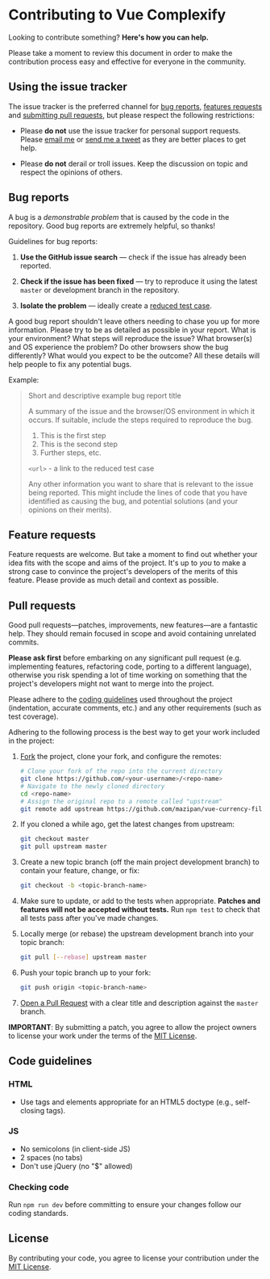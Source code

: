 # Contributing to Vue Complexify
 
Looking to contribute something? **Here's how you can help.**
 
Please take a moment to review this document in order to make the contribution process easy and effective for everyone in the community.
 
## Using the issue tracker
 
The issue tracker is the preferred channel for [bug reports](#bug-reports), [features requests](#feature-requests) and [submitting pull requests](#pull-requests), but please respect the following
restrictions:
 
* Please **do not** use the issue tracker for personal support requests.  Please [email me](mailto:mazipanneh@gmail.com) or [send me a tweet](https://twitter.com/Maz_Ipan) as they are better places to get help.
 
* Please **do not** derail or troll issues. Keep the discussion on topic and respect the opinions of others.
 
## Bug reports
 
A bug is a _demonstrable problem_ that is caused by the code in the repository. Good bug reports are extremely helpful, so thanks!
 
Guidelines for bug reports:
 
1. **Use the GitHub issue search** &mdash; check if the issue has already been reported.
 
2. **Check if the issue has been fixed** &mdash; try to reproduce it using the latest `master` or development branch in the repository.
 
3. **Isolate the problem** &mdash; ideally create a [reduced test case](https://css-tricks.com/reduced-test-cases/).
 
 
A good bug report shouldn't leave others needing to chase you up for more information. Please try to be as detailed as possible in your report. What is your environment? What steps will reproduce the issue? What browser(s) and OS experience the problem? Do other browsers show the bug differently? What would you expect to be the outcome? All these details will help people to fix any potential bugs.
 
Example:
 
> Short and descriptive example bug report title
>
> A summary of the issue and the browser/OS environment in which it occurs. If
> suitable, include the steps required to reproduce the bug.
>
> 1. This is the first step
> 2. This is the second step
> 3. Further steps, etc.
>
> `<url>` - a link to the reduced test case
>
> Any other information you want to share that is relevant to the issue being
> reported. This might include the lines of code that you have identified as
> causing the bug, and potential solutions (and your opinions on their
> merits).
 
 
## Feature requests
 
Feature requests are welcome. But take a moment to find out whether your idea fits with the scope and aims of the project. It's up to *you* to make a strong case to convince the project's developers of the merits of this feature. Please provide as much detail and context as possible.
 
 
## Pull requests
 
Good pull requests—patches, improvements, new features—are a fantastic help. They should remain focused in scope and avoid containing unrelated commits.
 
**Please ask first** before embarking on any significant pull request (e.g. implementing features, refactoring code, porting to a different language), otherwise you risk spending a lot of time working on something that the project's developers might not want to merge into the project.
 
Please adhere to the [coding guidelines](#code-guidelines) used throughout the project (indentation, accurate comments, etc.) and any other requirements (such as test coverage).
 
Adhering to the following process is the best way to get your work included in the project:
 
1. [Fork](https://help.github.com/fork-a-repo/) the project, clone your fork,
   and configure the remotes:
 
   ```bash
   # Clone your fork of the repo into the current directory
   git clone https://github.com/<your-username>/<repo-name>
   # Navigate to the newly cloned directory
   cd <repo-name>
   # Assign the original repo to a remote called "upstream"
   git remote add upstream https://github.com/mazipan/vue-currency-filter
   ```
 
2. If you cloned a while ago, get the latest changes from upstream:
 
   ```bash
   git checkout master
   git pull upstream master
   ```
 
3. Create a new topic branch (off the main project development branch) to
   contain your feature, change, or fix:
 
   ```bash
   git checkout -b <topic-branch-name>
   ```
 
4. Make sure to update, or add to the tests when appropriate. **Patches and
   features will not be accepted without tests.** Run `npm test` to check that
   all tests pass after you've made changes. 
 
5. Locally merge (or rebase) the upstream development branch into your topic branch:
 
   ```bash
   git pull [--rebase] upstream master
   ```
 
6. Push your topic branch up to your fork:
 
   ```bash
   git push origin <topic-branch-name>
   ```
 
7. [Open a Pull Request](https://help.github.com/articles/using-pull-requests/)
    with a clear title and description against the `master` branch.
 
**IMPORTANT**: By submitting a patch, you agree to allow the project owners to
license your work under the terms of the [MIT License](LICENSE).
 
 
## Code guidelines
 
### HTML
 
- Use tags and elements appropriate for an HTML5 doctype (e.g., self-closing tags).
 
### JS
 
- No semicolons (in client-side JS)
- 2 spaces (no tabs)
- Don't use jQuery (no "$" allowed)
 
### Checking code
 
Run `npm run dev` before committing to ensure your changes follow our coding standards.
 
 
## License
 
By contributing your code, you agree to license your contribution under the [MIT License](LICENSE).
